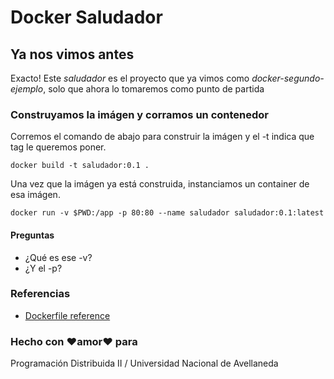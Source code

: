# Docker Saludador

## Ya nos vimos antes

Exacto! Este *saludador* es el proyecto que ya vimos como *docker-segundo-ejemplo*, solo que ahora lo tomaremos como punto de partida

### Construyamos la imágen y corramos un contenedor

Corremos el comando de abajo para construir la imágen y el -t indica que tag le queremos poner.

`docker build -t saludador:0.1 .`

Una vez que la imágen ya está construida, instanciamos un container de esa imágen.

`docker run -v $PWD:/app -p 80:80 --name saludador saludador:0.1:latest`

#### Preguntas

- ¿Qué es ese -v?
- ¿Y el -p?

### Referencias

- [Dockerfile reference](https://docs.docker.com/engine/reference/builder/)

### Hecho con ❤️amor❤️ para

Programación Distribuida II / Universidad Nacional de Avellaneda
